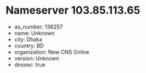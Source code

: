# Nameserver 103.85.113.65

* as_number: 136257
* name: Unknown
* city: Dhaka
* country: BD
* organization: New CNS Online
* version: Unknown
* dnssec: true
